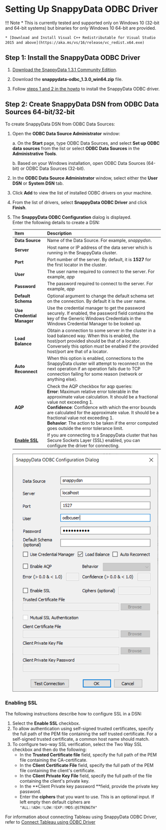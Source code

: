 # Setting Up SnappyData ODBC Driver

!!! Note
	* This is currently tested and supported only on Windows 10 (32-bit and 64-bit systems) but binaries for only Windows 10 64-bit are provided.

    * [Download and Install Visual C++ Redistributable for Visual Studio 2015 and above](https://aka.ms/vs/16/release/vc_redist.x64.exe)

## Step 1: Install the SnappyData ODBC Driver

1. [Download the SnappyData 1.3.1 Community Edition](install/index.md#download-snappydata).

2. Download the **snappydata-odbc_1.3.0_win64.zip** file.

3. Follow [steps 1 and 2 in the howto](howto/connect_using_odbc_driver.md) to install the SnappyData ODBC driver.

## Step 2: Create SnappyData DSN from ODBC Data Sources 64-bit/32-bit

To create SnappyData DSN from ODBC Data Sources:

1. Open the **ODBC Data Source Administrator** window:

    a. On the **Start** page, type ODBC Data Sources, and select **Set up ODBC data sources** from the list or select **ODBC Data Sources** in the **Administrative Tools**.

    b.  Based on your Windows installation, open ODBC Data Sources (64-bit) or ODBC Data Sources (32-bit).

2. In the **ODBC Data Source Administrator** window, select either the **User DSN** or **System DSN** tab.

3. Click **Add** to view the list of installed ODBC drivers on your machine.

4. From the list of drivers, select **SnappyData ODBC Driver** and click **Finish**.

5. The **SnappyData ODBC Configuration** dialog is displayed. </br>Enter the following details to create a DSN:

    | Item  | Description |
    |-------|-------------|
    | **Data Source**    | Name of the Data Source. For example, *snappydsn*. |
    | **Server**         | Host name or IP address of the data server which is running in the SnappyData cluster. |
    | **Port**           | Port number of the server. By default, it is **1527** for the first locator in the cluster. |
    | **User**           | The user name required to connect to the server. For example, _app_ |
    | **Password**       | The password required to connect to the server. For example, _app_ |
    | **Default Schema** | Optional argument to change the default schema set on the connection. By default it is the user name. |
    | **Use Credential Manager** | Use the credential manager to get the password securely. If enabled, the password field contains the key of the Generic Windows Credentials in the Windows Credential Manager to be looked up. |
    | **Load Balance**   | Obtain a connection to some server in the cluster in a load balanced way. When this is enabled, the host/port provided should be that of a locator. Conversely this option *must* be enabled if the provided host/port are that of a locator. |
    | **Auto Reconnect** | When this option is enabled, connections to the SnappyData cluster will attempt to reconnect on the next operation if an operation fails due to TCP connection failing for some reason (network or anything else). |
    | **AQP**            | Check the AQP checkbox for aqp queries:</br> **Error**: Maximum relative error tolerable in the approximate value calculation. It should be a fractional value not exceeding 1.</br> **Confidence**: Confidence with which the error bounds are calculated for the approximate value. It should be a fractional value not exceeding 1. </br>**Behavior**: The action to be taken if the error computed goes outside the error tolerance limit. |
    | [**Enable SSL**](#enabssl) | If you are connecting to a SnappyData cluster that has Secure Sockets Layer (SSL) enabled, you can configure the driver for connecting. |

    ![ODBC DSN UI](./Images/odbc_dsnUI.png)


<a id="enabssl"></a>
### Enabling SSL
The following instructions describe how to configure SSL in a DSN:

1.	Select the **Enable SSL** checkbox.
2.	To allow authentication using self-signed trusted certificates, specify the full path of the PEM file containing the self trusted certificate. For a self-signed trusted certificate, a common host name should match.
3.	To configure two-way SSL verification, select the Two Way SSL checkbox and then do the following:
	*	In the **Trusted Certificate file** field, specify the full path of the PEM file containing the CA-certificate.
	*	In the **Client Certificate File** field, specify the full path of the PEM file containing the client's certificate.
	*	In the **Client Private Key File** field, specify the full path of the file containing the client's private key.
	*	In the **Client Private key password **field, provide the private key password.
	*	Enter the **ciphers** that you want to use. This is an optional input. If left empty then default ciphers are `"ALL:!ADH:!LOW:!EXP:!MD5:@STRENGTH"`

For information about connecting Tableau using SnappyData ODBC Driver, refer to [Connect Tableau using ODBC Driver](./howto/tableauconnect.md#odbcdritab)
